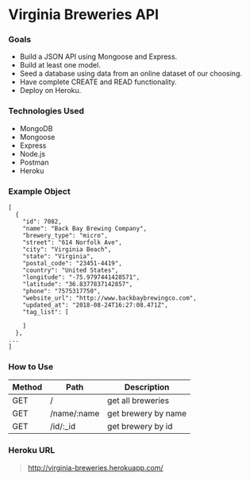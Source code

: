 # Virginia Breweries API

### Goals
- Build a JSON API using Mongoose and Express. 
- Build at least one model. 
- Seed a database using data from an online dataset of our choosing.
- Have complete CREATE and READ functionality.
- Deploy on Heroku.

### Technologies Used
- MongoDB
- Mongoose
- Express
- Node.js
- Postman
- Heroku

### Example Object
```
[
  {
    "id": 7082,
    "name": "Back Bay Brewing Company",
    "brewery_type": "micro",
    "street": "614 Norfolk Ave",
    "city": "Virginia Beach",
    "state": "Virginia",
    "postal_code": "23451-4419",
    "country": "United States",
    "longitude": "-75.9797441428571",
    "latitude": "36.8377837142857",
    "phone": "7575317750",
    "website_url": "http://www.backbaybrewingco.com",
    "updated_at": "2018-08-24T16:27:08.471Z",
    "tag_list": [
      
    ]
  },
...
]
```

### How to Use
| Method | Path | Description |
| ------ | ---- | ----------- |
| GET | / | get all breweries |
| GET | /name/:name | get brewery by name |
| GET | /id/:_id | get brewery by id |

### Heroku URL
> http://virginia-breweries.herokuapp.com/


















